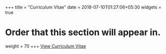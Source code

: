 +++
title = "Curriculum Vitae"
date = 2018-07-10T01:27:06+05:30
widgets = true
# Order that this section will appear in.
weight = 70
+++
<a class="cv" href="../../files/Benedict_CV_2019.pdf">
View Curriculum Vitae <i class="fa fa-file-pdf-o" aria-hidden="true"></i>
</a>
